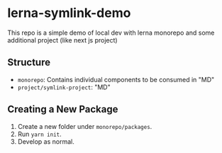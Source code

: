 # lerna-symlink-demo

This repo is a simple demo of local dev with lerna monorepo and some additional project (like next js project)

## Structure

- `monorepo`: Contains individual components to be consumed in "MD"
- `project/symlink-project`: "MD"

## Creating a New Package

1. Create a new folder under `monorepo/packages`.
2. Run `yarn init`.
3. Develop as normal.
